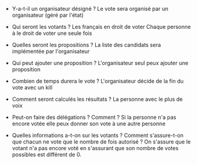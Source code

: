 - Y-a-t-il un organisateur désigné ?
Le vote sera organisé par un organisateur (géré par l'état) 

- Qui seront les votants ?
Les français en droit de voter
Chaque personne à le droit de voter une seule fois

- Quelles seront les propositions ?
La liste des candidats sera implémentée par l'organisateur

- Qui peut ajouter une proposition ?
L'organisateur seul peux ajouter une proposition

- Combien de temps durera le vote ?
L'organisateur décide de la fin du vote avec un kill

- Comment seront calculés les résultats ?
La personne avec le plus de voix

- Peut-on faire des délégations ? Comment ?
Si la personne n'a pas encore votée elle peux donner son vote à une autre personne

- Quelles informations a-t-on sur les votants ? Comment s'assure-t-on que chacun ne vote que le nombre de fois autorisé ?
On s'assure que le votant n'a pas encore voté en s'assurant que son nombre de votes possibles est différent de 0.
